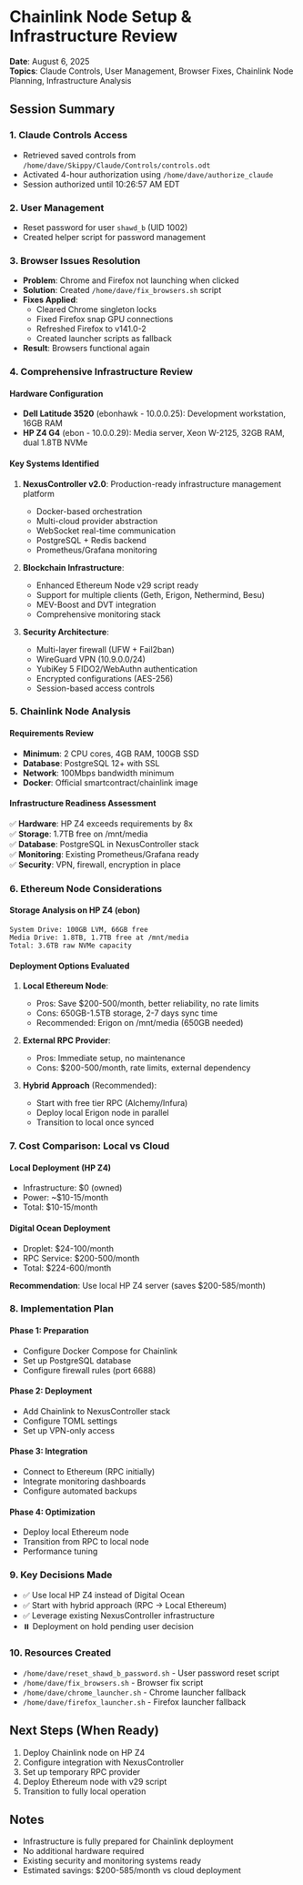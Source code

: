 # Chainlink Node Setup & Infrastructure Review
**Date**: August 6, 2025  
**Topics**: Claude Controls, User Management, Browser Fixes, Chainlink Node Planning, Infrastructure Analysis

## Session Summary

### 1. Claude Controls Access
- Retrieved saved controls from `/home/dave/Skippy/Claude/Controls/controls.odt`
- Activated 4-hour authorization using `/home/dave/authorize_claude`
- Session authorized until 10:26:57 AM EDT

### 2. User Management
- Reset password for user `shawd_b` (UID 1002)
- Created helper script for password management

### 3. Browser Issues Resolution
- **Problem**: Chrome and Firefox not launching when clicked
- **Solution**: Created `/home/dave/fix_browsers.sh` script
- **Fixes Applied**:
  - Cleared Chrome singleton locks
  - Fixed Firefox snap GPU connections
  - Refreshed Firefox to v141.0-2
  - Created launcher scripts as fallback
- **Result**: Browsers functional again

### 4. Comprehensive Infrastructure Review

#### Hardware Configuration
- **Dell Latitude 3520** (ebonhawk - 10.0.0.25): Development workstation, 16GB RAM
- **HP Z4 G4** (ebon - 10.0.0.29): Media server, Xeon W-2125, 32GB RAM, dual 1.8TB NVMe

#### Key Systems Identified
1. **NexusController v2.0**: Production-ready infrastructure management platform
   - Docker-based orchestration
   - Multi-cloud provider abstraction
   - WebSocket real-time communication
   - PostgreSQL + Redis backend
   - Prometheus/Grafana monitoring

2. **Blockchain Infrastructure**:
   - Enhanced Ethereum Node v29 script ready
   - Support for multiple clients (Geth, Erigon, Nethermind, Besu)
   - MEV-Boost and DVT integration
   - Comprehensive monitoring stack

3. **Security Architecture**:
   - Multi-layer firewall (UFW + Fail2ban)
   - WireGuard VPN (10.9.0.0/24)
   - YubiKey 5 FIDO2/WebAuthn authentication
   - Encrypted configurations (AES-256)
   - Session-based access controls

### 5. Chainlink Node Analysis

#### Requirements Review
- **Minimum**: 2 CPU cores, 4GB RAM, 100GB SSD
- **Database**: PostgreSQL 12+ with SSL
- **Network**: 100Mbps bandwidth minimum
- **Docker**: Official smartcontract/chainlink image

#### Infrastructure Readiness Assessment
✅ **Hardware**: HP Z4 exceeds requirements by 8x  
✅ **Storage**: 1.7TB free on /mnt/media  
✅ **Database**: PostgreSQL in NexusController stack  
✅ **Monitoring**: Existing Prometheus/Grafana ready  
✅ **Security**: VPN, firewall, encryption in place  

### 6. Ethereum Node Considerations

#### Storage Analysis on HP Z4 (ebon)
```
System Drive: 100GB LVM, 66GB free
Media Drive: 1.8TB, 1.7TB free at /mnt/media
Total: 3.6TB raw NVMe capacity
```

#### Deployment Options Evaluated
1. **Local Ethereum Node**:
   - Pros: Save $200-500/month, better reliability, no rate limits
   - Cons: 650GB-1.5TB storage, 2-7 days sync time
   - Recommended: Erigon on /mnt/media (650GB needed)

2. **External RPC Provider**:
   - Pros: Immediate setup, no maintenance
   - Cons: $200-500/month, rate limits, external dependency

3. **Hybrid Approach** (Recommended):
   - Start with free tier RPC (Alchemy/Infura)
   - Deploy local Erigon node in parallel
   - Transition to local once synced

### 7. Cost Comparison: Local vs Cloud

#### Local Deployment (HP Z4)
- Infrastructure: $0 (owned)
- Power: ~$10-15/month
- Total: $10-15/month

#### Digital Ocean Deployment
- Droplet: $24-100/month
- RPC Service: $200-500/month
- Total: $224-600/month

**Recommendation**: Use local HP Z4 server (saves $200-585/month)

### 8. Implementation Plan

#### Phase 1: Preparation
- Configure Docker Compose for Chainlink
- Set up PostgreSQL database
- Configure firewall rules (port 6688)

#### Phase 2: Deployment
- Add Chainlink to NexusController stack
- Configure TOML settings
- Set up VPN-only access

#### Phase 3: Integration
- Connect to Ethereum (RPC initially)
- Integrate monitoring dashboards
- Configure automated backups

#### Phase 4: Optimization
- Deploy local Ethereum node
- Transition from RPC to local node
- Performance tuning

### 9. Key Decisions Made
- ✅ Use local HP Z4 instead of Digital Ocean
- ✅ Start with hybrid approach (RPC → Local Ethereum)
- ✅ Leverage existing NexusController infrastructure
- ⏸️ Deployment on hold pending user decision

### 10. Resources Created
- `/home/dave/reset_shawd_b_password.sh` - User password reset script
- `/home/dave/fix_browsers.sh` - Browser fix script
- `/home/dave/chrome_launcher.sh` - Chrome launcher fallback
- `/home/dave/firefox_launcher.sh` - Firefox launcher fallback

## Next Steps (When Ready)
1. Deploy Chainlink node on HP Z4
2. Configure integration with NexusController
3. Set up temporary RPC provider
4. Deploy Ethereum node with v29 script
5. Transition to fully local operation

## Notes
- Infrastructure is fully prepared for Chainlink deployment
- No additional hardware required
- Existing security and monitoring systems ready
- Estimated savings: $200-585/month vs cloud deployment